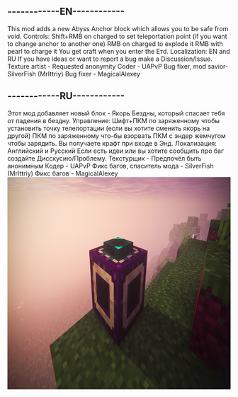 ## ------------EN------------

This mod adds a new Abyss Anchor block which allows you to be safe from void.
Controls:
Shift+RMB  on charged to set teleportation point (if you want to change anchor to another one)
RMB on charged to explode it
RMB with pearl to charge it
You get craft when you enter the Етd.
Localization: EN and RU
If you have ideas or want to report a bug make a Discussion/Issue.
Texture artist - Requested anonymity
Coder - UAPvP
Bug fixer, mod savior- SilverFish (MrIttriy)
Bug fixer - MagicalAlexey

## ------------RU------------

Этот мод добавляет новый блок - Якорь Бездны, который спасает тебя от падения в бездну.
Управление:
Шифт+ПКМ по заряженному чтобы установить точку телепортации (если вы хотите сменить якорь на другой)
ПКМ по заряженному что-бы взорвать
ПКМ с эндер жемчугом чтобы зарядить.
Вы получаете крафт при входе в Энд.
Локализация: Английский и Русский
Если есть идеи или вы хотите сообщить про баг создайте Дисскусию/Проблему.
Текстурщик - Предпочёл быть анонимным
Кодер - UAPvP
Фикс багов, спаситель мода - SilverFish (MrIttriy)
Фикс багов - MagicalAlexey
<img src="https://github.com/Environment-Studios-Official/AbyssAnchor/blob/DevSilver/image.png?raw=true" width="854" height="480"/>
